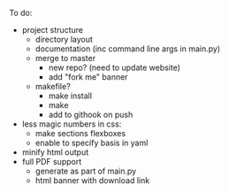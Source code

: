 To do:
 - project structure
 	- directory layout
 	- documentation (inc command line args in main.py)
 	- merge to master
 		- new repo? (need to update website)
 		- add "fork me" banner
 	- makefile?
 		- make install
 		- make
 		- add to githook on push
 - less magic numbers in css:
 	- make sections flexboxes
 	- enable to specify basis in yaml
 - minify html output
 - full PDF support
 	- generate as part of main.py
 	- html banner with download link
